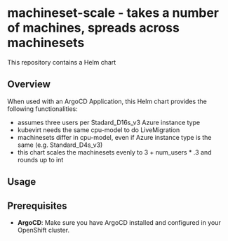 # machineset-scale - takes a number of machines, spreads across machinesets

This repository contains a Helm chart

## Overview

When used with an ArgoCD Application, this Helm chart provides the following functionalities:

* assumes three users per Stadard_D16s_v3 Azure instance type
* kubevirt needs the same cpu-model to do LiveMigration
* machinesets differ in cpu-model, even if Azure instance type is the same (e.g. Standard_D4s_v3)
* this chart scales the machinesets evenly to 3 + num_users * .3 and rounds up to int

## Usage

## Prerequisites

- **ArgoCD**: Make sure you have ArgoCD installed and configured in your OpenShift cluster.
